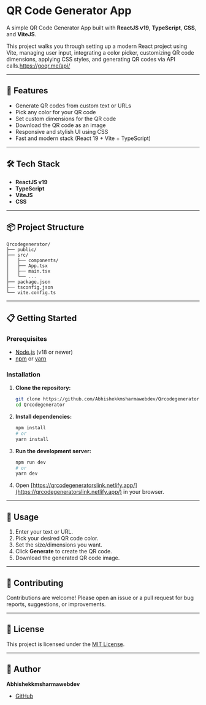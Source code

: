 # QR Code Generator App

A simple QR Code Generator App built with **ReactJS v19**, **TypeScript**, **CSS**, and **ViteJS**.

This project walks you through setting up a modern React project using Vite, managing user input, integrating a color picker, customizing QR code dimensions, applying CSS styles, and generating QR codes via API calls.https://goqr.me/api/

---

## 🚀 Features

- Generate QR codes from custom text or URLs
- Pick any color for your QR code
- Set custom dimensions for the QR code
- Download the QR code as an image
- Responsive and stylish UI using CSS
- Fast and modern stack (React 19 + Vite + TypeScript)

---

## 🛠️ Tech Stack

- **ReactJS v19**
- **TypeScript**
- **ViteJS**
- **CSS**

---

## 📦 Project Structure

```
Qrcodegenerator/
├── public/
├── src/
│   ├── components/
│   ├── App.tsx
│   ├── main.tsx
│   └── ...
├── package.json
├── tsconfig.json
└── vite.config.ts
```

---

## 📋 Getting Started

### Prerequisites

- [Node.js](https://nodejs.org/) (v18 or newer)
- [npm](https://npmjs.com/) or [yarn](https://yarnpkg.com/)

### Installation

1. **Clone the repository:**
   ```bash
   git clone https://github.com/Abhishekkmsharmawebdev/Qrcodegenerator.git
   cd Qrcodegenerator
   ```

2. **Install dependencies:**
   ```bash
   npm install
   # or
   yarn install
   ```

3. **Run the development server:**
   ```bash
   npm run dev
   # or
   yarn dev
   ```

4. Open [https://qrcodegeneratorslink.netlify.app/](https://qrcodegeneratorslink.netlify.app/) in your browser.

---

## 🎨 Usage

1. Enter your text or URL.
2. Pick your desired QR code color.
3. Set the size/dimensions you want.
4. Click **Generate** to create the QR code.
5. Download the generated QR code image.

---

## 🤝 Contributing

Contributions are welcome! Please open an issue or a pull request for bug reports, suggestions, or improvements.

---

## 📄 License

This project is licensed under the [MIT License](LICENSE).

---

## 👤 Author

**Abhishekkmsharmawebdev**

- [GitHub](https://github.com/Abhishekkmsharmawebdev)
